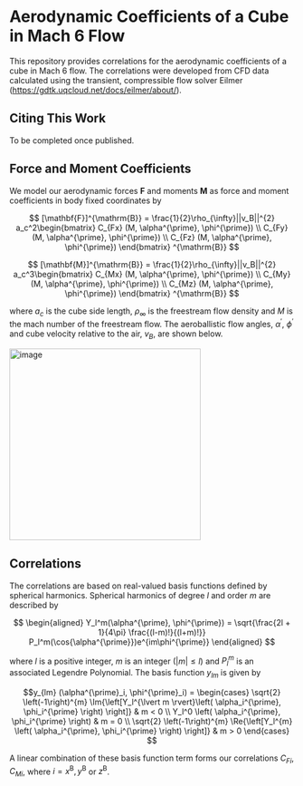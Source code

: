 # Aerodynamic Coefficients of a Cube in Mach 6 Flow

This repository provides correlations for the aerodynamic coefficients of a cube in Mach 6 flow.
The correlations were developed from CFD data calculated using the transient, compressible flow solver Eilmer (https://gdtk.uqcloud.net/docs/eilmer/about/).

## Citing This Work

To be completed once published.

## Force and Moment Coefficients

We model our aerodynamic forces $\mathbf{F}$ and moments $\mathbf{M}$ as force and moment coefficients in body fixed coordinates by

$$ [\mathbf{F}]^{\mathrm{B}} = \frac{1}{2}\rho_{\infty}||v_B||^{2} a_c^2\begin{bmatrix} C_{Fx} (M, \alpha^{\prime}, \phi^{\prime}) \\
C_{Fy} (M, \alpha^{\prime}, \phi^{\prime}) \\
C_{Fz} (M, \alpha^{\prime}, \phi^{\prime}) \end{bmatrix} ^{\mathrm{B}} $$

$$ [\mathbf{M}]^{\mathrm{B}} = \frac{1}{2}\rho_{\infty}||v_B||^{2} a_c^3\begin{bmatrix} C_{Mx} (M, \alpha^{\prime}, \phi^{\prime}) \\
C_{My} (M, \alpha^{\prime}, \phi^{\prime}) \\
C_{Mz} (M, \alpha^{\prime}, \phi^{\prime}) \end{bmatrix} ^{\mathrm{B}} $$

where $a_c$ is the cube side length, $\rho_\infty$ is the freestream flow density and $M$ is the mach number of the freestream flow. 
The aeroballistic flow angles, $\alpha^{\prime}$, $\phi^{\prime}$ and cube velocity relative to the air, $v_B$, are shown below.

<img width="338" alt="image" src="https://github.com/flynnh-github/Cube_AeroDeck_M6/assets/100339411/4ff02893-c743-4ba4-9b12-207e5e0d2581">

## Correlations

The correlations are based on real-valued basis functions defined by spherical harmonics. Spherical harmonics of degree $l$ and order $m$ are described by

$$ \begin{aligned} 
    Y_l^m(\alpha^{\prime}, \phi^{\prime}) = \sqrt{\frac{2l + 1}{4\pi} \frac{(l-m)!}{(l+m)!}} P_l^m(\cos{\alpha^{\prime}})e^{im\phi^{\prime}}
   \end{aligned} $$

where $l$ is a positive integer, $m$ is an integer ($|m| \leq l$) and $P_l^m$ is an associated Legendre Polynomial. The basis function $y_{lm}$ is given by

$$y_{lm} (\alpha^{\prime}_i, \phi^{\prime}_i) = \begin{cases}
            \sqrt{2} \left(-1\right)^{m} \Im{\left[Y_l^{\lvert m \rvert}\left( \alpha_i^{\prime}, \phi_i^{\prime} \right) \right]} & m < 0 \\
            Y_l^0 \left( \alpha_i^{\prime}, \phi_i^{\prime} \right) & m = 0 \\
            \sqrt{2} \left(-1\right)^{m} \Re{\left[Y_l^{m} \left( \alpha_i^{\prime}, \phi_i^{\prime} \right) \right]} & m > 0
        \end{cases} $$

A linear combination of these basis function term forms our correlations $C_{Fi}$, $C_{Mi}$, where $i = x^{\mathrm{B}}, y^{\mathrm{B}}$ or $z^{\mathrm{B}}$.
